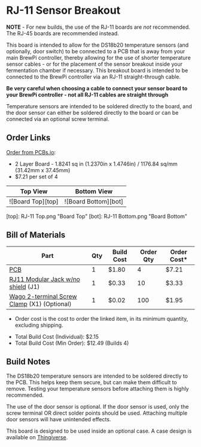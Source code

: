 RJ-11 Sensor Breakout
=====================

**NOTE** - For new builds, the use of the RJ-11 boards are _not_ recommended. The RJ-45 boards are recommended instead.

This board is intended to allow for the DS18b20 temperature sensors (and optionally, door switch) to be connected to a PCB that is away from your main BrewPi controller, thereby allowing for the use of shorter temperature sensor cables - or for the placement of the sensor breakout inside your fermentation chamber if necessary. This breakout board is intended to be connected to the BrewPi controller via an RJ-11 straight-through cable.

**Be very careful when choosing a cable to connect your sensor board to your BrewPi controller - not all RJ-11 cables are straight through** 

Temperature sensors are intended to be soldered directly to the board, and the door sensor can either be soldered directly to the board or can be connected via an optional screw terminal.

Order Links
-----------

[Order from PCBs.io](https://PCBs.io/share/r16lD):

- 2 Layer Board - 1.8241 sq in (1.2370in x 1.4746in) / 1176.84 sq/mm (31.42mm x 37.45mm)
- $7.21 per set of 4

| Top View          | Bottom View          |
| ----------------- |:--------------------:|
| ![Board Top][top] | ![Board Bottom][bot] |

[top]: RJ-11 Top.png "Board Top"
[bot]: RJ-11 Bottom.png "Board Bottom"


Bill of Materials
-----------------

| Part                                                                                              | Qty | Build Cost | Order Qty | Order Cost* |
|---------------------------------------------------------------------------------------------------|-----|------------|-----------|-------------|
| [PCB](https://PCBs.io/share/r16lD)                                                                | 1   | $1.80      | 4         | $7.21       |
| [RJ11 Modular Jack w/no shield](https://www.aliexpress.com/item/32843453633.html) (J1)            | 1   | $0.33      | 10        | $3.33       |
| [Wago 2-terminal Screw Clamp](https://www.aliexpress.com/item/32700056337.html) (X1) (Optional)   | 1   | $0.02      | 100       | $1.95       |

* Order cost is the cost to order the linked item, in its minimum quantity, excluding shipping.

- Total Build Cost (Individual): $2.15
- Total Build Cost (Min Order): $12.49 (Builds 4)



Build Notes
-----------

The DS18b20 temperature sensors are intended to be soldered directly to the PCB. This helps keep them secure, but can make them difficult to remove. Testing your temperature sensors before attaching them is highly recommended.

The use of the door sensor is optional. If the door sensor is used, only the screw terminal OR direct solder points should be used. Attaching multiple door sensors will have unintended effects.

This board is designed to be used inside an optional case. A case design is available on [Thingiverse](https://www.thingiverse.com/thing:2954861).


